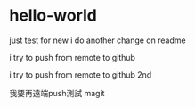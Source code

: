 # hello-world
just test for new
i do another change on readme

i try to push from remote to github

i try to push from remote to github 2nd

我要再遠端push測試 magit
